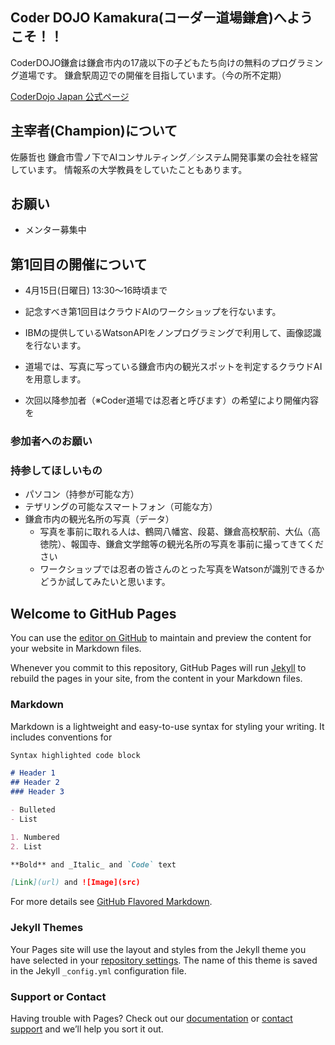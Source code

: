 ## Coder DOJO Kamakura(コーダー道場鎌倉)へようこそ！！

CoderDOJO鎌倉は鎌倉市内の17歳以下の子どもたち向けの無料のプログラミング道場です。
鎌倉駅周辺での開催を目指しています。（今の所不定期）

[CoderDojo Japan 公式ページ](https://coderdojo.jp/)

## 主宰者(Champion)について
佐藤哲也
鎌倉市雪ノ下でAIコンサルティング／システム開発事業の会社を経営しています。
情報系の大学教員をしていたこともあります。

## お願い
- メンター募集中

## 第1回目の開催について
- 4月15日(日曜日) 13:30〜16時頃まで
- 記念すべき第1回目はクラウドAIのワークショップを行ないます。
- IBMの提供しているWatsonAPIをノンプログラミングで利用して、画像認識を行ないます。
- 道場では、写真に写っている鎌倉市内の観光スポットを判定するクラウドAIを用意します。

- 次回以降参加者（※Coder道場では忍者と呼びます）の希望により開催内容を

### 参加者へのお願い

### 持参してほしいもの
- パソコン（持参が可能な方）
- テザリングの可能なスマートフォン（可能な方）
- 鎌倉市内の観光名所の写真（データ）
  - 写真を事前に取れる人は、鶴岡八幡宮、段葛、鎌倉高校駅前、大仏（高徳院）、報国寺、鎌倉文学館等の観光名所の写真を事前に撮ってきてください
  - ワークショップでは忍者の皆さんのとった写真をWatsonが識別できるかどうか試してみたいと思います。



## Welcome to GitHub Pages

You can use the [editor on GitHub](https://github.com/coder-dojo-kamakura/coder-dojo-kamakura.github.io/edit/master/index.md) to maintain and preview the content for your website in Markdown files.

Whenever you commit to this repository, GitHub Pages will run [Jekyll](https://jekyllrb.com/) to rebuild the pages in your site, from the content in your Markdown files.

### Markdown

Markdown is a lightweight and easy-to-use syntax for styling your writing. It includes conventions for

```markdown
Syntax highlighted code block

# Header 1
## Header 2
### Header 3

- Bulleted
- List

1. Numbered
2. List

**Bold** and _Italic_ and `Code` text

[Link](url) and ![Image](src)
```

For more details see [GitHub Flavored Markdown](https://guides.github.com/features/mastering-markdown/).

### Jekyll Themes

Your Pages site will use the layout and styles from the Jekyll theme you have selected in your [repository settings](https://github.com/coder-dojo-kamakura/coder-dojo-kamakura.github.io/settings). The name of this theme is saved in the Jekyll `_config.yml` configuration file.

### Support or Contact

Having trouble with Pages? Check out our [documentation](https://help.github.com/categories/github-pages-basics/) or [contact support](https://github.com/contact) and we’ll help you sort it out.
